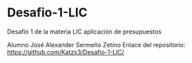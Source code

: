 # Desafio-1-LIC
Desafío 1 de la materia LIC aplicación de presupuestos

Alumno José Alexander Sermeño Zetino
Enlace del repositorio: https://github.com/Katzx3/Desafio-1-LIC/
